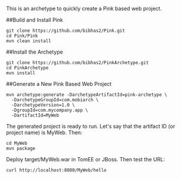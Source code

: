 This is an archetype to quickly create a Pink based web project.

##Build and Install Pink
```
git clone https://github.com/bibhas2/Pink.git
cd Pink/Pink
mvn clean install
```


##Install the Archetype
```
git clone https://github.com/bibhas2/PinkArchetype.git
cd PinkArchetype
mvn install
```

##Generate a New Pink Based Web Project

```
mvn archetype:generate -DarchetypeArtifactId=pink-archetype \
  -DarchetypeGroupId=com.mobiarch \
  -DarchetypeVersion=1.0 \
  -DgroupId=com.mycompany.app \
  -DartifactId=MyWeb
```

The generated project is ready to run. Let's say that the artifact ID (or project name) is MyWeb. 
Then:

```
cd MyWeb
mvn package
```

Deploy target/MyWeb.war in TomEE or JBoss. Then test the URL:

```
curl http://localhost:8080/MyWeb/hello
```
